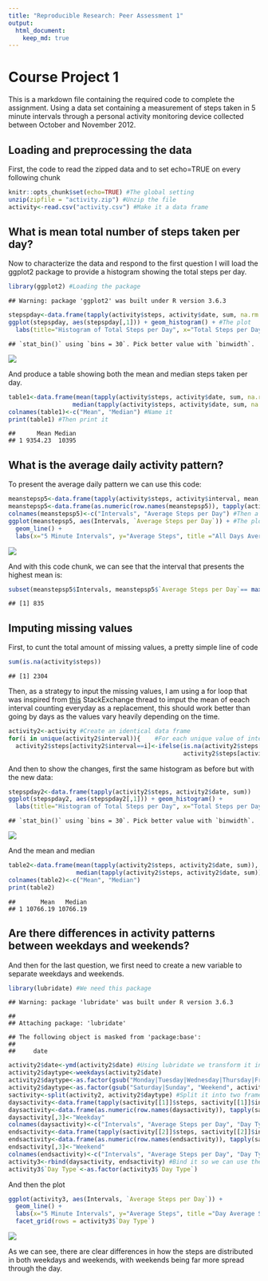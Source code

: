 ```yaml
---
title: "Reproducible Research: Peer Assessment 1"
output: 
  html_document:
    keep_md: true
---
```

# Course Project 1
This is a markdown file containing the required code to complete the assignment. 
Using a data set containing a measurement of steps taken in 5 minute intervals through a personal activity monitoring device collected between October and November 2012. 

## Loading and preprocessing the data

First, the code to read the zipped data and to set echo=TRUE on every following chunk

```r
knitr::opts_chunk$set(echo=TRUE) #The global setting
unzip(zipfile = "activity.zip") #Unzip the file
activity<-read.csv("activity.csv") #Make it a data frame
```

## What is mean total number of steps taken per day?

Now to characterize the data and respond to the first question I will load the ggplot2 package to provide a histogram showing the total steps per day.


```r
library(ggplot2) #Loading the package
```

```
## Warning: package 'ggplot2' was built under R version 3.6.3
```

```r
stepspday<-data.frame(tapply(activity$steps, activity$date, sum, na.rm = TRUE)) #Producing an object for the plot
ggplot(stepspday, aes(stepspday[,1])) + geom_histogram() + #The plot
  labs(title="Histogram of Total Steps per Day", x="Total Steps per Day", y="Count")  
```

```
## `stat_bin()` using `bins = 30`. Pick better value with `binwidth`.
```

![](PA1_template_files/figure-html/unnamed-chunk-2-1.png)<!-- -->


And produce a table showing both the mean and median steps taken per day.


```r
table1<-data.frame(mean(tapply(activity$steps, activity$date, sum, na.rm = TRUE)),  #Create a table wiith both mean and median
                  median(tapply(activity$steps, activity$date, sum, na.rm = TRUE)))
colnames(table1)<-c("Mean", "Median") #Name it
print(table1) #Then print it
```

```
##      Mean Median
## 1 9354.23  10395
```

## What is the average daily activity pattern?

To present the average daily pattern we can use this code:


```r
meanstepsp5<-data.frame(tapply(activity$steps, activity$interval, mean, na.rm = TRUE)) #Get the mean for each interval
meanstepsp5<-data.frame(as.numeric(row.names(meanstepsp5)), tapply(activity$steps, activity$interval, mean, na.rm = TRUE), row.names = NULL)
colnames(meanstepsp5)<-c("Intervals", "Average Steps per Day") #Then a few transformations to make it cleaner
ggplot(meanstepsp5, aes(Intervals, `Average Steps per Day`)) + #The plot
  geom_line() +
  labs(x="5 Minute Intervals", y="Average Steps", title ="All Days Average Steps per Interval")
```

![](PA1_template_files/figure-html/unnamed-chunk-4-1.png)<!-- -->


And with this code chunk, we can see that the interval that presents the highest mean is:

```r
subset(meanstepsp5$Intervals, meanstepsp5$`Average Steps per Day`== max(meanstepsp5$`Average Steps per Day`))
```

```
## [1] 835
```

## Imputing missing values

First, to cunt the total amount of missing values, a pretty simple line of code


```r
sum(is.na(activity$steps))
```

```
## [1] 2304
```


Then, as a strategy to input the missing values, I am using a for loop that was inspired from [this](https://datascience.stackexchange.com/questions/14065/imputing-missing-values-by-mean-by-id-column-in-r) StackExchange thread to imput the mean of eeach interval counting everyday as a replacement, this should work better than going by days as the values vary heavily depending on the time.


```r
activity2<-activity #Create an identical data frame
for(i in unique(activity2$interval)){    #For each unique value of interval
  activity2$steps[activity2$interval==i]<-ifelse(is.na(activity2$steps[activity2$interval==i]), mean(activity2$steps[activity2$interval==i], na.rm=TRUE), #To check if it is NA and replace with the mean
                                                 activity2$steps[activity2$interval==i])} #Or else just put the original value
```


And then to show the changes, first the same histogram as before but with the new data:


```r
stepspday2<-data.frame(tapply(activity2$steps, activity2$date, sum))
ggplot(stepspday2, aes(stepspday2[,1])) + geom_histogram() + 
  labs(title="Histogram of Total Steps per Day", x="Total Steps per Day", y="Count") 
```

```
## `stat_bin()` using `bins = 30`. Pick better value with `binwidth`.
```

![](PA1_template_files/figure-html/unnamed-chunk-8-1.png)<!-- -->

And the mean and median


```r
table2<-data.frame(mean(tapply(activity2$steps, activity2$date, sum)), 
                   median(tapply(activity2$steps, activity2$date, sum)))
colnames(table2)<-c("Mean", "Median")
print(table2)
```

```
##       Mean   Median
## 1 10766.19 10766.19
```

## Are there differences in activity patterns between weekdays and weekends?

And then for the last question, we first need to create a new variable to separate weekdays and weekends.

```r
library(lubridate) #We need this package
```

```
## Warning: package 'lubridate' was built under R version 3.6.3
```

```
## 
## Attaching package: 'lubridate'
```

```
## The following object is masked from 'package:base':
## 
##     date
```

```r
activity2$date<-ymd(activity2$date) #Using lubridate we transform it into a date
activity2$daytype<-weekdays(activity2$date)
activity2$daytype<-as.factor(gsub("Monday|Tuesday|Wednesday|Thursday|Friday", "Weekday", activity2$daytype)) #Sub for weekday or weekend
activity2$daytype<-as.factor(gsub("Saturday|Sunday", "Weekend", activity2$daytype))
sactivity<-split(activity2, activity2$daytype) #Split it into two frames
daysactivity<-data.frame(tapply(sactivity[[1]]$steps, sactivity[[1]]$interval, mean)) #Then do the same as we did in other chunks
daysactivity<-data.frame(as.numeric(row.names(daysactivity)), tapply(sactivity[[1]]$steps, sactivity[[1]]$interval, mean), row.names = NULL)
daysactivity[,3]<-"Weekday"
colnames(daysactivity)<-c("Intervals", "Average Steps per Day", "Day Type")
endsactivity<-data.frame(tapply(sactivity[[2]]$steps, sactivity[[2]]$interval, mean))
endsactivity<-data.frame(as.numeric(row.names(endsactivity)), tapply(sactivity[[2]]$steps, sactivity[[2]]$interval, mean), row.names = NULL)
endsactivity[,3]<-"Weekend"
colnames(endsactivity)<-c("Intervals", "Average Steps per Day", "Day Type")
activity3<-rbind(daysactivity, endsactivity) #Bind it so we can use the variable as a facet in ggplot2
activity3$`Day Type`<-as.factor(activity3$`Day Type`)
```

And then the plot


```r
ggplot(activity3, aes(Intervals, `Average Steps per Day`)) + 
  geom_line() +
  labs(x="5 Minute Intervals", y="Average Steps", title ="Day Average Steps per Interval") +
  facet_grid(rows = activity3$`Day Type`)
```

![](PA1_template_files/figure-html/unnamed-chunk-11-1.png)<!-- -->


As we can see, there are clear differences in how the steps are distributed in both weekdays and weekends, with weekends being far more spread through the day.
